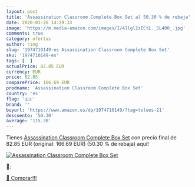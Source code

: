 ```yaml
---
layout: post
title: 'Assassination Classroom Complete Box Set al 50.30 % de rebaja'
date: 2020-03-26 14:29:33
image: 'https://m.media-amazon.com/images/I/41lgl2zECtL._SL400_.jpg'
comments: true
category: ofertas
author: ring
slug: '1974710149-es Assassination Classroom Complete Box Set'
sku: '1974710149-es'
tags: [  ]
actualPrice: 82.85 EUR
currency: EUR
price: 82.85
comparePrice: 166.69 EUR
prodname: 'Assassination Classroom Complete Box Set'
country: 'es'
flag: '🇪🇸'
brand: ''
buyurl: 'https://www.amazon.es/dp/1974710149/?tag=tolees-21'
descuento: '50.30'
average: '115.38'
---
```


Tienes [Assassination Classroom Complete Box Set](https://www.amazon.es/dp/1974710149/?tag=tolees-21) con precio final de  82.85 EUR (original: 166.69 EUR) (50.30 %  de rebaja) aqui!

[![Assassination Classroom Complete Box Set](https://m.media-amazon.com/images/I/41lgl2zECtL._SL400_.jpg)](https://www.amazon.es/dp/1974710149/?tag=tolees-21)

🔎:


[🛒 Comprar!!!](https://www.amazon.es/dp/1974710149/?tag=tolees-21)
